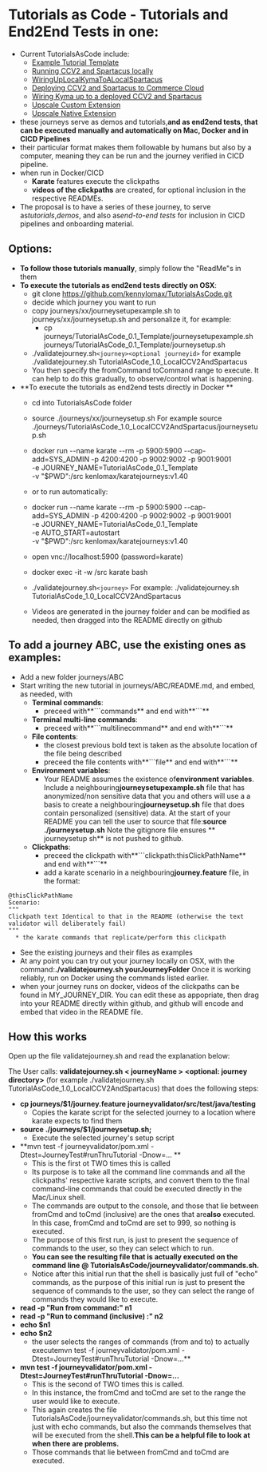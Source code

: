 # Tutorials as Code - Tutorials and End2End Tests in one:

- Current TutorialsAsCode include:
  - [Example Tutorial Template](journeys/TutorialAsCode_0.1_Template)
  - [Running CCV2 and Spartacus locally](journeys/TutorialAsCode_1.0_LocalCCV2AndSpartacus)
  - [WiringUpLocalKymaToALocalSpartacus](journeys/TutorialAsCode_1.1_WiringUpLocalKymaToALocalSpartacus)
  - [Deploying CCV2 and Spartacus to Commerce Cloud](journeys/TutorialAsCode_2.0_DeployCCV2AndSpartacusToCommerceCloud)
  - [Wiring Kyma up to a deployed CCV2 and Spartacus](journeys/TutorialAsCode_2.1_WiringUpKymaWithYourDeployedSpartacus)
  - [Upscale Custom Extension](journeys/TutorialAsCode_3.0_UpscaleCustomExtension)
  - [Upscale Native Extension](journeys/TutorialAsCode_3.1_UpscaleNativeExtension)
- these journeys serve as demos and tutorials,**and  as end2end tests, that can be executed manually and automatically on Mac, Docker and in CICD Pipelines**
- their particular format makes them followable by humans but also by a computer, meaning they can be run and the journey verified in CICD pipeline.
- when run in Docker/CICD
  - **Karate** features execute the clickpaths
  - **videos of the clickpaths** are created, for optional inclusion in the respective READMEs.
- The proposal is to have a series of these journey, to  serve as*tutorials*,*demos*, and also as*end-to-end tests* for inclusion in CICD pipelines and onboarding material.

## Options:

- **To follow those tutorials manually**, simply follow the "ReadMe"s in them
- **To execute the tutorials as end2end tests directly on OSX**:
  - git clone https://github.com/kennylomax/TutorialsAsCode.git
  - decide which journey you want to run 
  - copy journeys/xx/journeysetupexample.sh to journeys/xx/journeysetup.sh and personalize it, for example:
    - cp journeys/TutorialAsCode_0.1_Template/journeysetupexample.sh  journeys/TutorialAsCode_0.1_Template/journeysetup.sh 
  - ./validatejourney.sh`<journey><optional journeyid>` for example ./validatejourney.sh TutorialAsCode_1.0_LocalCCV2AndSpartacus
  - You then specify the fromCommand toCommand range to execute. It can help to do this gradually, to observe/control what is happening.
- **To execute the tutorials as end2end tests directly in Docker **
  - cd into TutorialsAsCode folder
  - source ./journeys/xx/journeysetup.sh   For example  source ./journeys/TutorialAsCode_1.0_LocalCCV2AndSpartacus/journeysetup.sh
  - docker run --name karate --rm -p 5900:5900 --cap-add=SYS_ADMIN -p 4200:4200 -p 9002:9002 -p 9001:9001 \
     -e JOURNEY_NAME=TutorialAsCode_0.1_Template \
     -v "$PWD":/src kenlomax/karatejourneys:v1.40
  - or to run automatically:
  -  docker run --name karate --rm -p 5900:5900 --cap-add=SYS_ADMIN -p 4200:4200 -p 9002:9002 -p 9001:9001 \
     -e JOURNEY_NAME=TutorialAsCode_0.1_Template \
     -e AUTO_START=autostart \
     -v "$PWD":/src kenlomax/karatejourneys:v1.40

  - open vnc://localhost:5900 (password=karate)
  - docker exec -it -w /src karate bash
  - ./validatejourney.sh`<journey>` For example:  ./validatejourney.sh TutorialAsCode_1.0_LocalCCV2AndSpartacus
  - Videos are generated in the journey folder and can be modified as needed, then dragged into the README directly on github

## To add a journey ABC, use the existing ones as examples:

- Add a new folder journeys/ABC
- Start writing the new tutorial in journeys/ABC/README.md, and embed, as needed,  with
  - **Terminal commands**:
    - preceed with**\```commands** and end with**\```**
  - **Terminal multi-line commands**:
    - preceed with**\```multilinecommand** and end with**\```**
  - **File contents**:
    - the closest previous bold text is taken as the absolute location of the file being described
    - preceed the file contents with**\```file** and end with**\```**
  - **Environment variables**:
    - Your README assumes the existence of**environment variables**. Include a neighbouring**journeysetupexample.sh** file that has anonymized/non sensitive data that you and others will use a a basis to create a neighbouring**journeysetup.sh** file that does contain personalized (sensitive) data. At the start of your README you can tell the user to source that file:**source ./journeysetup.sh**  Note the gitignore file ensures ** journeysetup sh** is not pushed to github.
  - **Clickpaths**:
    - preceed the clickpath with**\```clickpath:thisClickPathName** and end with**\```**
    - add a karate scenario in a neighbouring**journey.feature** file, in the format:

```
@thisClickPathName
Scenario:
"""
Clickpath text Identical to that in the README (otherwise the text validator will deliberately fail)
"""
  * the karate commands that replicate/perform this clickpath
```

- See the existing journeys and their files as examples
- At any point you can try out your journey locally on OSX, with the command:**./validatejourney.sh yourJourneyFolder**  Once it is working reliably, run on Docker using the commands listed earlier.
- when your journey runs on docker, videos of the clickpaths can be found in MY_JOURNEY_DIR. You can edit these as appopriate, then drag into your README directly within github, and github will encode and embed that video in the README file.

## How this works

Open up the file validatejourney.sh and read the explanation below:

The User calls: **validatejourney.sh < journeyName > <optional: journey directory>** (for example ./validatejourney.sh TutorialAsCode_1.0_LocalCCV2AndSpartacus) that does the following steps:

* **cp journeys/$1/journey.feature journeyvalidator/src/test/java/testing**
  * Copies the karate script for the selected journey to a location where karate expects to find them
* **source ./journeys/$1/journeysetup.sh;**
  * Execute the selected journey's setup script
* **mvn test -f journeyvalidator/pom.xml -Dtest=JourneyTest#runThruTutorial -Dnow=... **
  * This is the first ot TWO times this is called
  * Its purpose is to take all the command line commands and all the clickpaths' respective karate scripts, and convert them to the final command-line commands that could be executed directly in the Mac/Linux shell.
  * The commands are output to the console, and those that lie between fromCmd and toCmd (inclusive) are the ones that are**also** executed. In this case, fromCmd and toCmd are set to 999, so nothing is executed.
  * The purpose of this first run, is just to present the sequence of commands to the user, so they can select which to run.
  * **You can see the resulting file that is actually executed on the command line @ TutorialsAsCode/journeyvalidator/commands.sh.**
  * Notice after this initial run that the shell is basically just full of "echo" commands, as the purpose of this initial run is just to present the sequence of commands to the user, so they can select the range of commands they would like to execute.
* **read -p "Run from command:" n1**
* **read -p "Run to command (inclusive) :" n2**
* **echo $n1**
* **echo $n2**
  * the user selects the ranges of commands (from and to) to actually executemvn test -f journeyvalidator/pom.xml -Dtest=JourneyTest#runThruTutorial -Dnow=...**
* **mvn test -f journeyvalidator/pom.xml -Dtest=JourneyTest#runThruTutorial -Dnow=...**
  * This is the second of TWO times this is called.
  * In this instance, the fromCmd and toCmd are set to the range the user would like to execute.
  * This again creates the file  TutorialsAsCode/journeyvalidator/commands.sh, but this time not just with echo commands, but also the commands themselves that will be executed from the shell.**This can be a helpful file to look at when there are problems.**
  * Those commands that lie between fromCmd and toCmd are executed.
